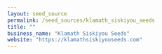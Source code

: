```yaml
---
layout: seed_source 
permalink: /seed_sources/klamath_siskiyou_seeds
title: ""
business_name: "Klamath Siskiyou Seeds"
website: "https://klamathsiskiyouseeds.com"
---
```


